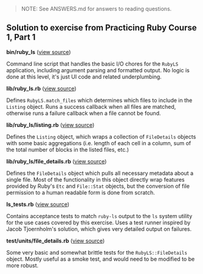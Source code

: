 > NOTE: See ANSWERS.md for answers to reading questions.

## Solution to exercise from Practicing Ruby Course 1, Part 1

**bin/ruby_ls** ([view source][bin-ruby-ls]) 

Command line script that handles the basic I/O chores for the
`RubyLS` application, including argument parsing and formatted output. No logic
is done at this level, it's just UI code and related underplumbing.

**lib/ruby_ls.rb** ([view source][lib-ruby-ls]) 

Defines `RubyLS.match_files` which determines which files to include in the
`Listing` object. Runs a success callback when all files are matched, 
otherwise runs a failure callback when a file cannot be found.

**lib/ruby_ls/listing.rb** ([view source][listing]) 

Defines the `Listing` object, which wraps a collection of `FileDetails` objects
with some basic aggregations (i.e. length of each cell in a column, 
sum of the total number of blocks in the listed files, etc.)

**lib/ruby_ls/file_details.rb**  ([view source][file-details]) 

Defines the `FileDetails` object which pulls all necessary metadata about a
single file. Most of the functionality in this object directly wrap features
provided by Ruby's `Etc` and `File::Stat` objects, but the conversion of 
file permission to a human readable form is done from scratch.

**ls_tests.rb** ([view source][ls-tests]) 

Contains acceptance tests to match `ruby-ls` output to the `ls`
system utility for the use cases covered by this exercise. Uses a test runner
inspired by Jacob Tjoernholm's solution, which gives very detailed output 
on failures.

**test/units/file_details.rb**  ([view source][file-details-test]) 

Some very basic and somewhat brittle tests for
the `RubyLS::FileDetails` object. Mostly useful as a smoke test, and would need
to be modified to be more robust.

[bin-ruby-ls]: https://github.com/elm-city-craftworks/course-001/blob/solutions/solutions/part1/bin/ruby-ls
[lib-ruby-ls]: https://github.com/elm-city-craftworks/course-001/blob/solutions/solutions/part1/lib/ruby_ls.rb
[listing]: https://github.com/elm-city-craftworks/course-001/blob/solutions/solutions/part1/lib/ruby_ls/listing.rb
[file-details]: https://github.com/elm-city-craftworks/course-001/blob/solutions/solutions/part1/lib/ruby_ls/file_details.rb
[ls-tests]: https://github.com/elm-city-craftworks/course-001/blob/solutions/solutions/part1/ls_tests.rb
[file-details-test]: https://github.com/elm-city-craftworks/course-001/blob/solutions/solutions/part1/test/units/file_details_test.rb
